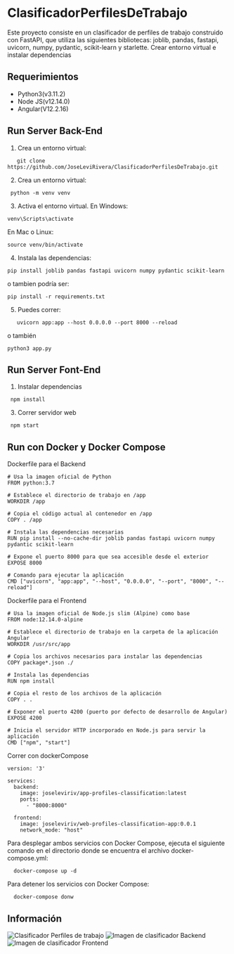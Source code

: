 # ClasificadorPerfilesDeTrabajo

Este proyecto consiste en un clasificador de perfiles de trabajo construido con FastAPI, que utiliza las siguientes bibliotecas: joblib, pandas, fastapi, uvicorn, numpy, pydantic, scikit-learn y starlette.
Crear entorno virtual e instalar dependencias
## Requerimientos
- Python3(v3.11.2)
- Node JS(v12.14.0)
- Angular(V12.2.16)

## Run Server Back-End

1. Crea un entorno virtual:
```
   git clone https://github.com/JoseLeviRivera/ClasificadorPerfilesDeTrabajo.git
```
2. Crea un entorno virtual:
```
 python -m venv venv
```
3.  Activa el entorno virtual. 
En Windows:
```
venv\Scripts\activate
```
En Mac o Linux:
```
source venv/bin/activate
```
4. Instala las dependencias:
```
pip install joblib pandas fastapi uvicorn numpy pydantic scikit-learn
```
o tambien podría ser:
```
pip install -r requirements.txt
```
5. Puedes correr:
```
   uvicorn app:app --host 0.0.0.0 --port 8000 --reload
```
o también 
```
python3 app.py
```
## Run Server Font-End
1. Instalar dependencias
```
 npm install
```
3. Correr servidor web 
```
 npm start
```
## Run con Docker y Docker Compose
Dockerfile para el Backend
```
# Usa la imagen oficial de Python
FROM python:3.7

# Establece el directorio de trabajo en /app
WORKDIR /app

# Copia el código actual al contenedor en /app
COPY . /app

# Instala las dependencias necesarias
RUN pip install --no-cache-dir joblib pandas fastapi uvicorn numpy pydantic scikit-learn

# Expone el puerto 8000 para que sea accesible desde el exterior
EXPOSE 8000

# Comando para ejecutar la aplicación
CMD ["uvicorn", "app:app", "--host", "0.0.0.0", "--port", "8000", "--reload"]

```

Dockerfile para el Frontend

```
# Usa la imagen oficial de Node.js slim (Alpine) como base
FROM node:12.14.0-alpine

# Establece el directorio de trabajo en la carpeta de la aplicación Angular
WORKDIR /usr/src/app

# Copia los archivos necesarios para instalar las dependencias
COPY package*.json ./

# Instala las dependencias
RUN npm install

# Copia el resto de los archivos de la aplicación
COPY . .

# Exponer el puerto 4200 (puerto por defecto de desarrollo de Angular)
EXPOSE 4200

# Inicia el servidor HTTP incorporado en Node.js para servir la aplicación
CMD ["npm", "start"]

```
Correr con dockerCompose
```
version: '3'

services:
  backend:
    image: joseleviriv/app-profiles-classification:latest
    ports:
      - "8000:8000"

  frontend:
    image: joseleviriv/web-profiles-classification-app:0.0.1
    network_mode: "host"

```
Para desplegar ambos servicios con Docker Compose, ejecuta el siguiente comando en el directorio donde se encuentra el archivo docker-compose.yml:
```
  docker-compose up -d

```
Para detener los servicios con Docker Compose:
```
  docker-compose donw

```
## Información
![Clasificador Perfiles de trabajo](https://clasificadorperfilestrabajo.web.app/)
![Imagen de clasificador Backend ](https://hub.docker.com/repository/docker/joseleviriv/app-profiles-classification/general)
![Imagen de clasificador Frontend](https://hub.docker.com/repository/docker/joseleviriv/web-profiles-classification-app/general)


